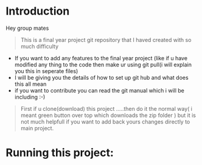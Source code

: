 # Introduction
Hey group mates 
> This is a final year project git repository that I haved created with so much difficulty 

* If you want to add any features to the final year project (like if u have modified any thing to the code then make ur using git pull(i will explain you this in seperate files)
* I will be giving you the details of how to set up git hub and what does this all mean
* if you want to contribute  you can read the git manual which i will be including  :-) 
>First if u clone(download) this project .....then do it the normal way( i meant green button over top which downloads the zip folder ) but it  is not much helpfull if you want to add back yours changes directly to main project.








# Running this project:
